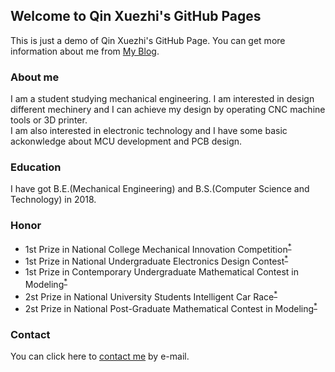 ## Welcome to Qin Xuezhi's GitHub Pages

This is just a demo of Qin Xuezhi's GitHub Page. You can get more information about me from [My Blog](https://www.univ.cloud).


### About me

I am a student studying mechanical engineering. I am interested in design different mechinery and I can achieve my design by operating CNC machine tools or 3D printer.<br>
I am also interested in electronic technology and I have some basic ackonwledge about MCU development and PCB design. 


### Education
I have got B.E.(Mechanical Engineering) and B.S.(Computer Science and Technology) in 2018.


### Honor
* 1st Prize in National College Mechanical Innovation Competition<sup>[*](http://umic.ckcest.cn/)</sup>
* 1st Prize in National Undergraduate Electronics Design Contest<sup>[*](http://nuedc.xjtu.edu.cn/)</sup>
* 1st Prize in Contemporary Undergraduate Mathematical Contest in Modeling<sup>[*](http://www.mcm.edu.cn/)</sup>
* 2st Prize in National University Students Intelligent Car Race<sup>[*](https://smartcar.cdstm.cn/)</sup>
* 2st Prize in National Post-Graduate Mathematical Contest in Modeling<sup>[*](https://cpipc.acge.org.cn/)</sup>


### Contact
You can click here to [contact me](mailto:qinxz1414@qq.com) by e-mail.
